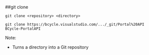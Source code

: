 ##git clone

```
git clone <repository> <directory>

git clone https://bcycle.visualstudio.com/.../_git/Portal%20API BCycle-PortalAPI
```

Note:
+ Turns a directory into a Git repository
    